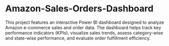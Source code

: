 # Amazon-Sales-Orders-Dashboard
This project features an interactive Power BI dashboard designed to analyze Amazon e-commerce sales and order data. The dashboard helps track key performance indicators (KPIs), visualize sales trends, assess category-wise and state-wise performance, and evaluate order fulfillment efficiency.

